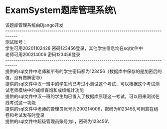 # ExamSystem题库管理系统\
该题库管理系统由Django开发\
------------------------------------------------------------------------------------\
测试账号：\
学生可用20201102428 密码123456登录，其他学生信息均在sql文件中\
老师可用200214006 密码123456登录\
------------------------------------------------------------------------------------\
提供的sql文件中老师和所有的学生密码都为123456（数据库中保存的是加密后的值，没有做解密😓）\
提供的sql文件中汉一班中的学生均已考过小测试这个考试，可以根据这个考试测试老师模块中的成绩查询和成绩统计功能\
提供的sql文件中汉一班的学生均已置入了数据库原理这一考试，可以用来测试在线考试这一功能\
提供的sql文件中老师的管理员账号为200214006，密码为li123456,可用其在组卷和考试发布时登录\
提供的sql文件中超级管理员账号为li，密码为123456\

